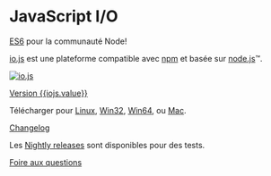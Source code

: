 # JavaScript I/O

[ES6](es6.html) pour la communauté Node!

[io.js](https://github.com/iojs/io.js) est une plateforme compatible avec [npm](https://www.npmjs.org/) et basée sur [node.js](https://nodejs.org/)&#8482;.

[![io.js]({{iojs.img}})]({{iojs.link}})

[Version {{iojs.value}}]({{iojs.link}})

Télécharger pour
[Linux]({{linux.link}}),
[Win32]({{win32.link}}), [Win64]({{win64.link}}),
ou
[Mac]({{mac.link}}).


[Changelog](https://github.com/iojs/io.js/blob/v1.x/CHANGELOG.md)

Les [Nightly releases](https://iojs.org/download/nightly/) sont disponibles pour des tests.

[Foire aux questions](/faq.html)

